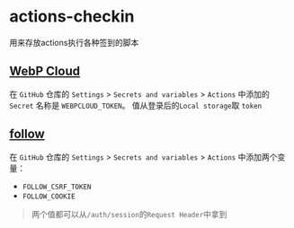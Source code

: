 # actions-checkin
用来存放actions执行各种签到的脚本

## [WebP Cloud](https://dashboard.webp.se/proxy)
在 `GitHub` 仓库的 `Settings` > `Secrets and variables` > `Actions` 中添加的 `Secret` 名称是 `WEBPCLOUD_TOKEN`。
值从登录后的`Local storage`取 `token`

## [follow](https://app.follow.is/)
在 `GitHub` 仓库的 `Settings` > `Secrets and variables` > `Actions` 中添加两个变量：
* `FOLLOW_CSRF_TOKEN`
* `FOLLOW_COOKIE`
> 两个值都可以从`/auth/session`的`Request Header`中拿到
